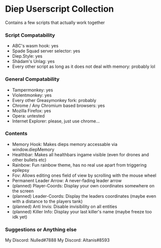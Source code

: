 # Diep Userscript Collection
Contains a few scripts that actually work together

### Script Compatability
- ABC's wasm hook: yes
- Spade Squad server selector: yes
- Diep.Style: yes
- Shädam's Unlag: yes
- Every other script as long as it does not deal with memory: probably lol

### General Compatability
- Tampermonkey: yes
- Violentmonkey: yes
- Every other Greasymonkey fork: probably
- Chrome / Any Chromium based browsers: yes
- Mozilla Firefox: yes
- Opera: untested
- Internet Explorer: please, just use chrome...

### Contents
- Memory Hook: Makes dieps memory accessable via window.diepMemory
- Healthbar: Makes all healthbars ingame visible (even for drones and other bullets etc)
- Rainbow: Fun rainbow theme, has no real use apart from triggering epilepsy
- Fov: Allows editing ones field of view by scrolling with the mouse wheel
- Permanent Leader Arrow: A never-fading leader arrow
- (planned) Player-Coords: Display your own coordinates somewhere on the screen
- (planned) Leader-Coords: Display the leaders coordinates (maybe even with a distance to the players tank)
- (planned) Anti Invis: Disable invisibility on all entities
- (planned) Killer Info: Display your last killer's name (maybe freeze too idk yet)

### Suggestions or Anything else
My Discord: Nulled#7888
My Discord: Altanis#8593
